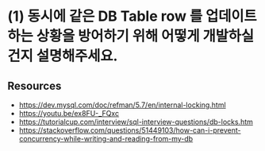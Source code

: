 # (1) 동시에 같은 DB Table row 를 업데이트 하는 상황을 방어하기 위해 어떻게 개발하실 건지 설명해주세요. 


## Resources
- https://dev.mysql.com/doc/refman/5.7/en/internal-locking.html
- https://youtu.be/ex8FU-_FQxc
- https://tutorialcup.com/interview/sql-interview-questions/db-locks.htm
- https://stackoverflow.com/questions/51449103/how-can-i-prevent-concurrency-while-writing-and-reading-from-my-db
